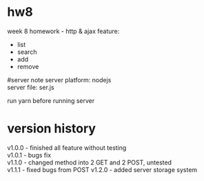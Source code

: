 # hw8

week 8 homework - http &amp; ajax 
feature:
+ list
+ search
+ add
+ remove

#server note
server platform: nodejs  
server file: ser.js  

run yarn before running server

# version history

v1.0.0 - finished all feature without testing  
v1.0.1 - bugs fix  
v1.1.0 - changed method into 2 GET and 2 POST, untested  
v1.1.1 - fixed bugs from POST
v1.2.0 - added server storage system